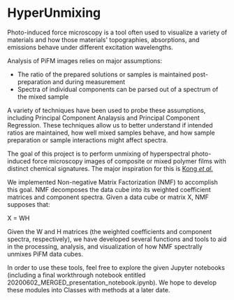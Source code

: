 # HyperUnmixing

Photo-induced force microscopy is a tool often used to visualize a variety of materials and how those materials' topographies, absorptions, and emissions behave under different excitation wavelengths.

Analysis of PiFM images relies on major assumptions:

- The ratio of the prepared solutions or samples is maintained post-preparation and during measurement
- Spectra of individual components can be parsed out of a spectrum of the mixed sample

A variety of techniques have been used to probe these assumptions, including Principal Component Analaysis and Principal Component Regression. These techniques allow us to better understand if intended ratios are maintained, how well mixed samples behave, and how sample preparation or sample interactions might affect spectra.

The goal of this project is to perform unmixing of hyperspectral photo-induced force microscopy images of composite or mixed polymer films with distinct chemical signatures. The major inspiration for this is [Kong *et al.*](https://pubs.acs.org/doi/10.1021/acs.jpclett.8b01003)

We implemented Non-negative Matrix Factorization (NMF) to accomplish this goal. NMF decomposes the data cube into its weighted coefficient matrices and component spectra. Given a data cube or matrix X, NMF supposes that:

X = WH

Given the W and H matrices (the weighted coefficients and component spectra, respectively), we have developed several functions and tools to aid in the processing, analysis, and visualization of how NMF spectrally unmixes PiFM data cubes.

In order to use these tools, feel free to explore the given Jupyter notebooks (including a final workthrough notebook entitled 20200602_MERGED_presentation_notebook.ipynb). We hope to develop these modules into Classes with methods at a later date.
